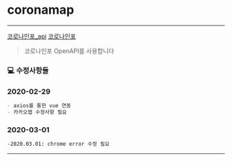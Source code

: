 # coronamap


-----

[코로나인포_api](https://api.coronas.info/)
[코로나인포](https://coronas.info/)

>코로나인포 OpenAPI를 사용합니다

### 💻 수정사항들

### 2020-02-29
```md
- axios를 통한 vue 연동  
- 카카오맵 수정사항 필요
```  

### 2020-03-01

```md
-2020.03.01: chrome error 수정 필요
```
-----




